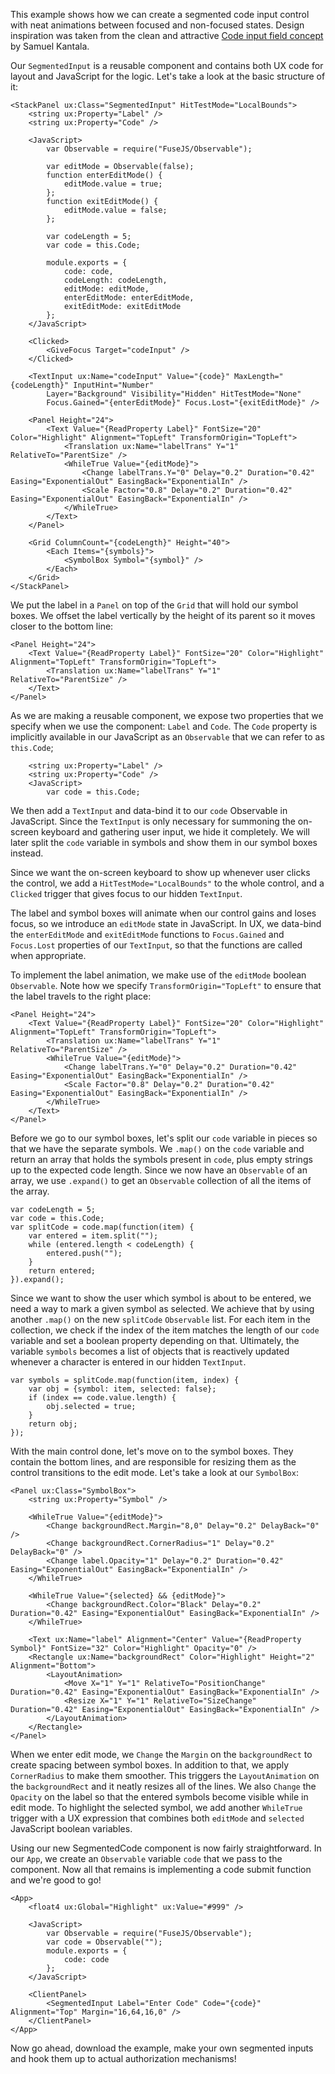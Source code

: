 This example shows how we can create a segmented code input control with neat animations between focused and non-focused states.
Design inspiration was taken from the clean and attractive [Code input field concept](https://dribbble.com/shots/2163930-Code-input-field-concept) by Samuel Kantala.

Our `SegmentedInput` is a reusable component and contains both UX code for layout and JavaScript for the logic. Let's take a look at the basic structure of it:
```
<StackPanel ux:Class="SegmentedInput" HitTestMode="LocalBounds">
    <string ux:Property="Label" />
    <string ux:Property="Code" />

    <JavaScript>
        var Observable = require("FuseJS/Observable");

        var editMode = Observable(false);
        function enterEditMode() {
            editMode.value = true;
        };
        function exitEditMode() {
            editMode.value = false;
        };

        var codeLength = 5;
        var code = this.Code;

        module.exports = {
            code: code,
            codeLength: codeLength,
            editMode: editMode,
            enterEditMode: enterEditMode,
            exitEditMode: exitEditMode
        };
    </JavaScript>

    <Clicked>
        <GiveFocus Target="codeInput" />
    </Clicked>

    <TextInput ux:Name="codeInput" Value="{code}" MaxLength="{codeLength}" InputHint="Number"
        Layer="Background" Visibility="Hidden" HitTestMode="None"
        Focus.Gained="{enterEditMode}" Focus.Lost="{exitEditMode}" />

    <Panel Height="24">
        <Text Value="{ReadProperty Label}" FontSize="20" Color="Highlight" Alignment="TopLeft" TransformOrigin="TopLeft">
            <Translation ux:Name="labelTrans" Y="1" RelativeTo="ParentSize" />
            <WhileTrue Value="{editMode}">
                <Change labelTrans.Y="0" Delay="0.2" Duration="0.42" Easing="ExponentialOut" EasingBack="ExponentialIn" />
                <Scale Factor="0.8" Delay="0.2" Duration="0.42" Easing="ExponentialOut" EasingBack="ExponentialIn" />
            </WhileTrue>
        </Text>
    </Panel>

    <Grid ColumnCount="{codeLength}" Height="40">
        <Each Items="{symbols}">
            <SymbolBox Symbol="{symbol}" />
        </Each>
    </Grid>
</StackPanel>
```
We put the label in a `Panel` on top of the `Grid` that will hold our symbol boxes. We offset the label vertically by the height of its parent so it moves closer to the bottom line:
```
<Panel Height="24">
    <Text Value="{ReadProperty Label}" FontSize="20" Color="Highlight" Alignment="TopLeft" TransformOrigin="TopLeft">
        <Translation ux:Name="labelTrans" Y="1" RelativeTo="ParentSize" />
    </Text>
</Panel>
```

As we are making a reusable component, we expose two properties that we specify when we use the component: `Label` and `Code`. The `Code` property is implicitly available in our JavaScript as an `Observable` that we can refer to as `this.Code`;
```
    <string ux:Property="Label" />
    <string ux:Property="Code" />
    <JavaScript>
        var code = this.Code;
```

We then add a `TextInput` and data-bind it to our `code` Observable in JavaScript. Since the `TextInput` is only necessary for summoning the on-screen keyboard and gathering user input, we hide it completely. We will later split the `code` variable in symbols and show them in our symbol boxes instead.

Since we want the on-screen keyboard to show up whenever user clicks the control, we add a `HitTestMode="LocalBounds"` to the whole control, and a `Clicked` trigger that gives focus to our hidden `TextInput`.

The label and symbol boxes will animate when our control gains and loses focus, so we introduce an `editMode` state in JavaScript. In UX, we data-bind the `enterEditMode` and `exitEditMode` functions to `Focus.Gained` and `Focus.Lost` properties of our `TextInput`, so that the functions are called when appropriate.

To implement the label animation, we make use of the `editMode` boolean `Observable`. Note how we specify `TransformOrigin="TopLeft"` to ensure that the label travels to the right place:
```
<Panel Height="24">
    <Text Value="{ReadProperty Label}" FontSize="20" Color="Highlight" Alignment="TopLeft" TransformOrigin="TopLeft">
        <Translation ux:Name="labelTrans" Y="1" RelativeTo="ParentSize" />
        <WhileTrue Value="{editMode}">
            <Change labelTrans.Y="0" Delay="0.2" Duration="0.42" Easing="ExponentialOut" EasingBack="ExponentialIn" />
            <Scale Factor="0.8" Delay="0.2" Duration="0.42" Easing="ExponentialOut" EasingBack="ExponentialIn" />
        </WhileTrue>
    </Text>
</Panel>
```

Before we go to our symbol boxes, let's split our `code` variable in pieces so that we have the separate symbols. We `.map()` on the `code` variable and return an array that holds the symbols present in `code`, plus empty strings up to the expected code length. Since we now have an `Observable` of an array, we use `.expand()` to get an `Observable` collection of all the items of the array.
```
var codeLength = 5;
var code = this.Code;
var splitCode = code.map(function(item) {
    var entered = item.split("");
    while (entered.length < codeLength) {
        entered.push("");
    }
    return entered;
}).expand();
```

Since we want to show the user which symbol is about to be entered, we need a way to mark a given symbol as selected. We achieve that by using another `.map()` on the new `splitCode` `Observable` list. For each item in the collection, we check if the index of the item matches the length of our `code` variable and set a boolean property depending on that. Ultimately, the variable `symbols` becomes a list of objects that is reactively updated whenever a character is entered in our hidden `TextInput`.
```
var symbols = splitCode.map(function(item, index) {
    var obj = {symbol: item, selected: false};
    if (index == code.value.length) {
        obj.selected = true;
    }
    return obj;
});
```


With the main control done, let's move on to the symbol boxes. They contain the bottom lines, and are responsible for resizing them as the control transitions to the edit mode. Let's take a look at our `SymbolBox`:
```
<Panel ux:Class="SymbolBox">
    <string ux:Property="Symbol" />

    <WhileTrue Value="{editMode}">
        <Change backgroundRect.Margin="8,0" Delay="0.2" DelayBack="0" />
        <Change backgroundRect.CornerRadius="1" Delay="0.2" DelayBack="0" />
        <Change label.Opacity="1" Delay="0.2" Duration="0.42" Easing="ExponentialOut" EasingBack="ExponentialIn" />
    </WhileTrue>

    <WhileTrue Value="{selected} && {editMode}">
        <Change backgroundRect.Color="Black" Delay="0.2" Duration="0.42" Easing="ExponentialOut" EasingBack="ExponentialIn" />
    </WhileTrue>

    <Text ux:Name="label" Alignment="Center" Value="{ReadProperty Symbol}" FontSize="32" Color="Highlight" Opacity="0" />
    <Rectangle ux:Name="backgroundRect" Color="Highlight" Height="2" Alignment="Bottom">
        <LayoutAnimation>
            <Move X="1" Y="1" RelativeTo="PositionChange" Duration="0.42" Easing="ExponentialOut" EasingBack="ExponentialIn" />
            <Resize X="1" Y="1" RelativeTo="SizeChange" Duration="0.42" Easing="ExponentialOut" EasingBack="ExponentialIn" />
        </LayoutAnimation>
    </Rectangle>
</Panel>
```

When we enter edit mode, we `Change` the `Margin` on the `backgroundRect` to create spacing between symbol boxes. In addition to that, we apply `CornerRadius` to make them smoother. This triggers the `LayoutAnimation` on the `backgroundRect` and it neatly resizes all of the lines. We also `Change` the `Opacity` on the label so that the entered symbols become visible while in edit mode.
To highlight the selected symbol, we add another `WhileTrue` trigger with a UX expression that combines both `editMode` and `selected` JavaScript boolean variables.

Using our new SegmentedCode component is now fairly straightforward. In our `App`, we create an `Observable` variable `code` that we pass to the component. Now all that remains is implementing a code submit function and we're good to go!
```
<App>
    <float4 ux:Global="Highlight" ux:Value="#999" />

    <JavaScript>
        var Observable = require("FuseJS/Observable");
        var code = Observable("");
        module.exports = {
            code: code
        };
    </JavaScript>

    <ClientPanel>
        <SegmentedInput Label="Enter Code" Code="{code}" Alignment="Top" Margin="16,64,16,0" />
    </ClientPanel>
</App>
```

Now go ahead, download the example, make your own segmented inputs and hook them up to actual authorization mechanisms!
